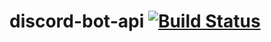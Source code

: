 # discord-bot-api [![Build Status](https://travis-ci.com/AlecGoncharow/disc-bot-api.svg?branch=master)](https://travis-ci.com/AlecGoncharow/disc-bot-api)

